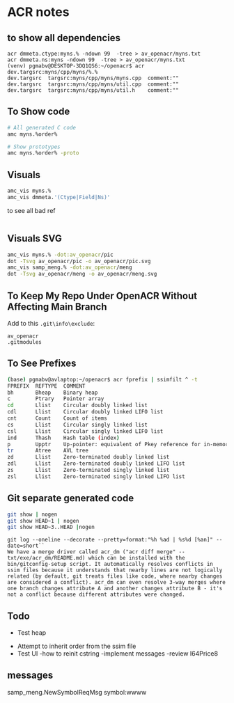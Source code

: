 
# ACR notes

## to show all dependencies
```
acr dmmeta.ctype:myns.% -ndown 99  -tree > av_openacr/myns.txt
acr dmmeta.ns:myns -ndown 99  -tree > av_openacr/myns.txt
(venv) pgmabv@DESKTOP-3DQ1QS6:~/openacr$ acr dev.targsrc:myns/cpp/myns/%.%
dev.targsrc  targsrc:myns/cpp/myns/myns.cpp  comment:""
dev.targsrc  targsrc:myns/cpp/myns/util.cpp  comment:""
dev.targsrc  targsrc:myns/cpp/myns/util.h    comment:""
```

## To Show code

```bash
# All generated C code
amc myns.%order%

# Show prototypes
amc myns.%order% -proto
```

## Visuals

```bash
amc_vis myns.%
amc_vis dmmeta.'(Ctype|Field|Ns)'
```
to see all bad ref
``` acr -check %
```

## Visuals SVG

```bash
amc_vis myns.% -dot:av_openacr/pic
dot -Tsvg av_openacr/pic -o av_openacr/pic.svg
amc_vis samp_meng.% -dot:av_openacr/meng
dot -Tsvg av_openacr/meng -o av_openacr/meng.svg
```

## To Keep My Repo Under OpenACR Without Affecting Main Branch

Add to this `.git\info\exclude`:

```
av_openacr
.gitmodules
```

## To See Prefixes

```bash
(base) pgmabv@avlaptop:~/openacr$ acr fprefix | ssimfilt ^ -t
FPREFIX  REFTYPE  COMMENT
bh       Bheap    Binary heap
c        Ptrary   Pointer array
cd       Llist    Circular doubly linked list
cdl      Llist    Circular doubly linked LIFO list
cnt      Count    Count of items
cs       Llist    Circular singly linked list
csl      Llist    Circular singly linked LIFO list
ind      Thash    Hash table (index)
p        Upptr    Up-pointer: equivalent of Pkey reference for in-memory model
tr       Atree    AVL tree
zd       Llist    Zero-terminated doubly linked list
zdl      Llist    Zero-terminated doubly linked LIFO list
zs       Llist    Zero-terminated singly linked list
zsl      Llist    Zero-terminated singly linked LIFO list
```

## Git separate generated code

```bash
git show | nogen
git show HEAD~1 | nogen
git show HEAD~3..HEAD |nogen
```
 
```
git log --oneline --decorate --pretty=format:"%h %ad | %s%d [%an]" --date=short``
We have a merge driver called acr_dm ("acr diff merge" -- txt/exe/acr_dm/README.md) which can be installed with the bin/gitconfig-setup script. It automatically resolves conflicts in ssim files because it understands that nearby lines are not logically related (by default, git treats files like code, where nearby changes are considered a conflict). acr_dm can even resolve 3-way merges where one branch changes attribute A and another changes attribute B - it's not a conflict because different attributes were changed.

```


## Todo

+ Test heap
- Attempt to inherit order from the ssim file
- Test UI
-how to reinit cstring
-implement messages
-review I64Price8


## messages
samp_meng.NewSymbolReqMsg symbol:wwww